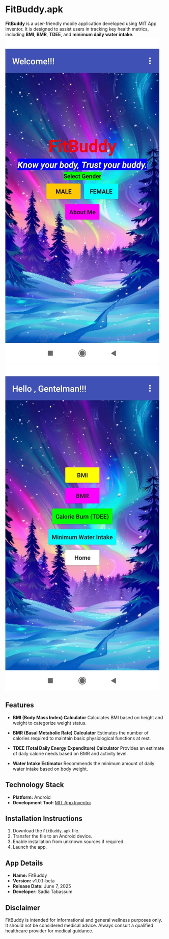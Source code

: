 # FitBuddy.apk

**FitBuddy** is a user-friendly mobile application developed using MIT App Inventor. It is designed to assist users in tracking key health metrics, including **BMI**, **BMR**, **TDEE**, and **minimum daily water intake**.
![image alt](https://github.com/SadiaPikachu/FitBuddy.apk/blob/fe41032d80928ae5467ce014afb4568a7f931f44/img1.jpg) ![image alt](https://github.com/SadiaPikachu/FitBuddy.apk/blob/8ecad2088f883fd682edb919ea8f5daa37475456/img2.jpg)
##  Features

* **BMI (Body Mass Index) Calculator**
  Calculates BMI based on height and weight to categorize weight status.

* **BMR (Basal Metabolic Rate) Calculator**
  Estimates the number of calories required to maintain basic physiological functions at rest.

* **TDEE (Total Daily Energy Expenditure) Calculator**
  Provides an estimate of daily calorie needs based on BMR and activity level.

* **Water Intake Estimator**
  Recommends the minimum amount of daily water intake based on body weight.

## Technology Stack

* **Platform:** Android
* **Development Tool:** [MIT App Inventor](https://appinventor.mit.edu)


## Installation Instructions

1. Download the `FitBuddy.apk` file.
2. Transfer the file to an Android device.
3. Enable installation from unknown sources if required.
4. Launch the app.



## App Details

* **Name:** FitBuddy
* **Version:** v1.0.1-beta
* **Release Date:** June 7, 2025
* **Developer:** Sadia Tabassum





##  Disclaimer

FitBuddy is intended for informational and general wellness purposes only. It should not be considered medical advice. Always consult a qualified healthcare provider for medical guidance.

